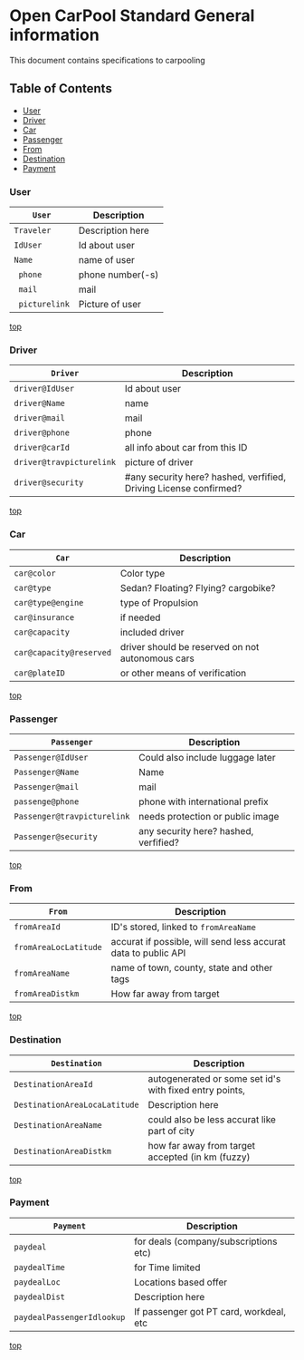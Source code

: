 # Open CarPool Standard **General information**

This document contains specifications to carpooling

## Table of Contents

* [User](#user)
* [Driver](#driver)
* [Car](#car)
* [Passenger](#passenger)
* [From](#from)
* [Destination](#destination)
* [Payment](#payment)




### User


 `User`      | Description                                            |
| ----------------- | ------------------------------------------------------ |
| `Traveler`           | Description here                               |
| `IdUser` | Id about user      |
| `Name`        | name of user   |
| ` phone`      | phone number(-s) |
| ` mail`      | mail |
| ` picturelink`      | Picture of user |


[top](#table-of-contents)



### Driver
 `Driver`      | Description                                            |
| ----------------- | ------------------------------------------------------ |
| `driver@IdUser`           | Id about user                              |
| `driver@Name` | name         |
| `driver@mail`        | mail    |
| `driver@phone`      | phone |
| `driver@carId`      | all info about car from this ID|
| `driver@travpicturelink`      | picture of driver |
| `driver@security`      |  #any security here? hashed, verfified, Driving License confirmed?  |


[top](#table-of-contents)

### Car
`Car`      | Description                                            |
| ----------------- | ------------------------------------------------------ |
| `car@color`  | Color type                             |
| `car@type`  | Sedan? Floating? Flying? cargobike?                              |
| `car@type@engine`  | type of Propulsion                              |
| `car@insurance`  | if needed                             |
| `car@capacity`  | included driver                           |
| `car@capacity@reserved`  | driver should be reserved on not autonomous   cars                         |
| `car@plateID`   | or other means of verification                                |

[top](#table-of-contents)

### Passenger
`Passenger`      | Description                                            |
| ----------------- | ------------------------------------------------------ |
| `Passenger@IdUser`  | Could also include luggage later|
| `Passenger@Name`  | Name                               |
| `Passenger@mail`  | mail                              |
| `passenge@phone`  | phone with international prefix                               |
| `Passenger@travpicturelink`  | needs protection or public image                               |
| `Passenger@security`  | any security here? hashed, verfified?      |
[top](#table-of-contents)


### From

`From`      | Description                                            |
| ----------------- | ------------------------------------------------------ |
| `fromAreaId`  | ID's stored, linked to `fromAreaName`                               |
| `fromAreaLocLatitude`  | accurat if possible, will send less accurat data to public API                              |
| `fromAreaName`  | name of town, county, state and other tags                               |
| `fromAreaDistkm`  | How far away from target                               |


[top](#table-of-contents)


### Destination

`Destination`      | Description                                            |
| ----------------- | ------------------------------------------------------ |
| `DestinationAreaId`  | autogenerated or some set id's with fixed entry points,                       |
| `DestinationAreaLocaLatitude`  | Description here                               |
| `DestinationAreaName`  | could also be less accurat like part of city                                     |
| `DestinationAreaDistkm`  | how far away from target accepted (in km (fuzzy) |             



[top](#table-of-contents)

### Payment
`Payment`      | Description                                            |
| ----------------- | ------------------------------------------------------ |
| `paydeal`  | for deals (company/subscriptions etc)                               |
| `paydealTime`  | for Time limited                               |
| `paydealLoc`  | Locations based offer                               |
| `paydealDist`  | Description here                               |
| `paydealPassengerIdlookup`  | If passenger got PT card, workdeal, etc                               |



[top](#table-of-contents)
